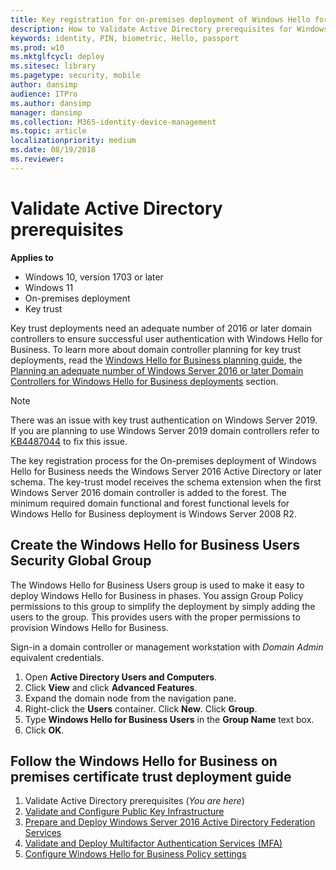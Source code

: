 ```yaml
---
title: Key registration for on-premises deployment of Windows Hello for Business
description: How to Validate Active Directory prerequisites for Windows Hello for Business when deploying with the key trust model.
keywords: identity, PIN, biometric, Hello, passport
ms.prod: w10
ms.mktglfcycl: deploy
ms.sitesec: library
ms.pagetype: security, mobile
author: dansimp
audience: ITPro
ms.author: dansimp
manager: dansimp
ms.collection: M365-identity-device-management
ms.topic: article
localizationpriority: medium
ms.date: 08/19/2018
ms.reviewer: 
---
```

# Validate Active Directory prerequisites

**Applies to**
-   Windows 10, version 1703 or later
-   Windows 11
-   On-premises deployment
-   Key trust


Key trust deployments need an adequate number of 2016 or later domain controllers to ensure successful user authentication with Windows Hello for Business.  To learn more about domain controller planning for key trust deployments, read the [Windows Hello for Business planning guide](hello-planning-guide.md), the [Planning an adequate number of Windows Server 2016 or later Domain Controllers for Windows Hello for Business deployments](hello-adequate-domain-controllers.md) section.

> [!NOTE]
>There was an issue with key trust authentication on Windows Server 2019. If you are planning to use Windows Server 2019 domain controllers refer to [KB4487044](https://support.microsoft.com/en-us/help/4487044/windows-10-update-kb4487044) to fix this issue.

The key registration process for the On-premises deployment of Windows Hello for Business needs the Windows Server 2016 Active Directory or later schema.  The key-trust model receives the schema extension when the first Windows Server 2016 domain controller is added to the forest.  The minimum required domain functional and forest functional levels for Windows Hello for Business deployment is Windows Server 2008 R2.

## Create the Windows Hello for Business Users Security Global Group

The Windows Hello for Business Users group is used to make it easy to deploy Windows Hello for Business in phases.  You assign Group Policy permissions to this group to simplify the deployment by simply adding the users to the group.  This provides users with the proper permissions to provision Windows Hello for Business.

Sign-in a domain controller or management workstation with _Domain Admin_ equivalent credentials.

1. Open **Active Directory Users and Computers**.
2. Click **View** and click **Advanced Features**.
3. Expand the domain node from the navigation pane.
4. Right-click the **Users** container. Click **New**. Click **Group**.
5. Type **Windows Hello for Business Users** in the **Group Name** text box.
6. Click **OK**.


## Follow the Windows Hello for Business on premises certificate trust deployment guide
1. Validate Active Directory prerequisites (*You are here*)
2. [Validate and Configure Public Key Infrastructure](hello-key-trust-validate-pki.md)
3. [Prepare and Deploy Windows Server 2016 Active Directory Federation Services](hello-key-trust-adfs.md)
4. [Validate and Deploy Multifactor Authentication Services (MFA)](hello-key-trust-validate-deploy-mfa.md)
5. [Configure Windows Hello for Business Policy settings](hello-key-trust-policy-settings.md)
